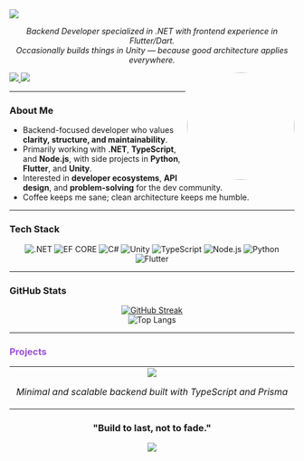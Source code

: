   <img src="https://capsule-render.vercel.app/api?type=waving&color=0:5A189A,100:9D4EDD&height=220&text=Abdullah%20Al-Bayati&fontSize=55&fontAlignY=40&desc=Backend%20Developer%20%7C%20Coffee%20Maniac%20☕&descAlignY=65&descSize=22&animation=fadeIn" />
</h1>

<p align="center">
  <i>Backend Developer specialized in .NET with frontend experience in Flutter/Dart.</i><br/>
  <i>Occasionally builds things in Unity — because good architecture applies everywhere.</i>
</p>

<img align="right" src="https://avatars.githubusercontent.com/Abdullah-Albayati" style="border-radius: 50%" width="190">

<p>
  <a href="https://www.linkedin.com/in/abdullah-al-bayati-65533a28b/" target="_blank">
    <img src="https://img.shields.io/badge/LinkedIn-5A189A?style=for-the-badge&logo=linkedin&logoColor=white"/>
  </a>
  <a href="https://www.instagram.com/8y.yi" target="_blank">
    <img src="https://img.shields.io/badge/Instagram-9D4EDD?style=for-the-badge&logo=instagram&logoColor=white"/>
  </a>
</p>

---

### About Me

- Backend-focused developer who values **clarity, structure, and maintainability**.  
- Primarily working with **.NET**, **TypeScript**, and **Node.js**, with side projects in **Python**, **Flutter**, and **Unity**.  
- Interested in **developer ecosystems**, **API design**, and **problem-solving** for the dev community.  
- Coffee keeps me sane; clean architecture keeps me humble.

---

### Tech Stack

<div align="center">

![.NET](https://img.shields.io/badge/.NET-5A189A?style=for-the-badge&logo=dotnet&logoColor=white)
![EF CORE](https://img.shields.io/badge/EF%20Core-7B2CBF?style=for-the-badge&logo=dot-net&logoColor=white)
![C#](https://img.shields.io/badge/C%23-7B2CBF?style=for-the-badge&logo=c-sharp&logoColor=white)
![Unity](https://img.shields.io/badge/Unity-6A0DAD?style=for-the-badge&logo=unity&logoColor=white)
![TypeScript](https://img.shields.io/badge/TypeScript-8E4AFF?style=for-the-badge&logo=typescript&logoColor=white)
![Node.js](https://img.shields.io/badge/Node.js-6A0DAD?style=for-the-badge&logo=node-dot-js&logoColor=white)
![Python](https://img.shields.io/badge/Python-9D4EDD?style=for-the-badge&logo=python&logoColor=white)
![Flutter](https://img.shields.io/badge/Flutter-7B2CBF?style=for-the-badge&logo=flutter&logoColor=white)

</div>

---

### GitHub Stats

<div align="center">

[![GitHub Streak](https://github-readme-streak-stats.herokuapp.com?user=Abdullah-Albayati&theme=midnight-purple&hide_border=true&date_format=M%20j%5B%2C%20Y%5D)](https://git.io/streak-stats)  
![Top Langs](https://github-readme-stats.vercel.app/api/top-langs/?username=Abdullah-Albayati&layout=compact&theme=midnight-purple&hide_border=true)

</div>

---

### <span style="color:#9D4EDD">Projects</span>

<div align="center">

<table>
  <tr>
    <td align="center" width="45%">
      <a href="https://github.com/makers-hackathon/hisba.git">
        <img src="https://img.shields.io/badge/Hisba-Backend%20Architecture%20%7C%20TypeScript-9D4EDD?style=for-the-badge&logo=github&logoColor=white"/>
      </a>
      <p><i>Minimal and scalable backend built with TypeScript and Prisma</i></p>
    </td>
  </tr>
</table>

</div>


<h3 align="center">
  "Build to last, not to fade."
</h3>

<div align="center">
  <img src="https://capsule-render.vercel.app/api?type=waving&color=0:9D4EDD,100:5A189A&height=100&section=footer" />
</div>
